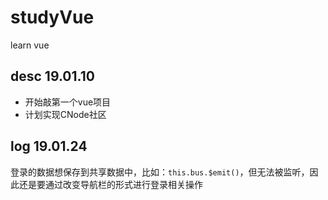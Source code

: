 # studyVue
learn  vue
## desc 19.01.10
* 开始敲第一个vue项目
* 计划实现CNode社区

## log 19.01.24 
登录的数据想保存到共享数据中，比如：`this.bus.$emit()`，但无法被监听，因此还是要通过改变导航栏的形式进行登录相关操作

